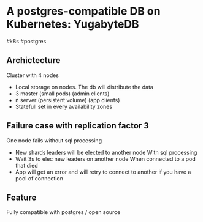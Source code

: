 # A postgres-compatible DB on Kubernetes: YugabyteDB
#k8s #postgres

## Archictecture
Cluster with 4 nodes
- Local storage on nodes. The db will distribute the data
- 3 master (small pods) (admin clients)
- n server (persistent volume) (app clients)
- Statefull set in every availability zones

## Failure case with replication factor 3
One node fails without sql processing
- New shards leaders will be elected to another node
With sql processing
- Wait 3s to elec new leaders on another node
When connected to a pod that died
- App will get an error and will retry to connect to another if you have a pool of connection

## Feature
Fully compatible with postgres / open source
